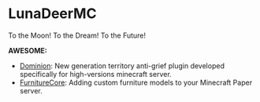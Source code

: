 # LunaDeerMC

To the Moon! To the Dream! To the Future!

**AWESOME:**

- [Dominion](https://github.com/LunaDeerMC/Dominion): New generation territory anti-grief plugin developed specifically for high-versions minecraft server.
- [FurnitureCore](https://github.com/LunaDeerMC/FurnitureCore): Adding custom furniture models to your Minecraft Paper server.

